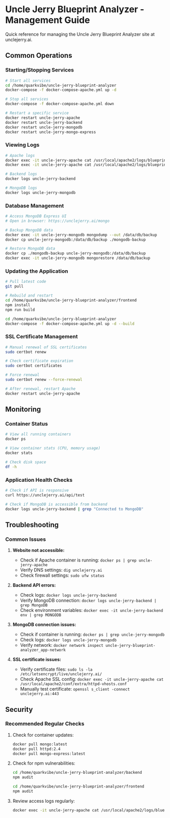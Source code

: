 # Uncle Jerry Blueprint Analyzer - Management Guide

Quick reference for managing the Uncle Jerry Blueprint Analyzer site at unclejerry.ai.

## Common Operations

### Starting/Stopping Services

```bash
# Start all services
cd /home/quarkvibe/uncle-jerry-blueprint-analyzer
docker-compose -f docker-compose-apache.yml up -d

# Stop all services
docker-compose -f docker-compose-apache.yml down

# Restart a specific service
docker restart uncle-jerry-apache
docker restart uncle-jerry-backend
docker restart uncle-jerry-mongodb
docker restart uncle-jerry-mongo-express
```

### Viewing Logs

```bash
# Apache logs
docker exec -it uncle-jerry-apache cat /usr/local/apache2/logs/blueprint-error.log
docker exec -it uncle-jerry-apache cat /usr/local/apache2/logs/blueprint-access.log

# Backend logs
docker logs uncle-jerry-backend

# MongoDB logs
docker logs uncle-jerry-mongodb
```

### Database Management

```bash
# Access MongoDB Express UI
# Open in browser: https://unclejerry.ai/mongo

# Backup MongoDB data
docker exec -it uncle-jerry-mongodb mongodump --out /data/db/backup
docker cp uncle-jerry-mongodb:/data/db/backup ./mongodb-backup

# Restore MongoDB data
docker cp ./mongodb-backup uncle-jerry-mongodb:/data/db/backup
docker exec -it uncle-jerry-mongodb mongorestore /data/db/backup
```

### Updating the Application

```bash
# Pull latest code
git pull

# Rebuild and restart
cd /home/quarkvibe/uncle-jerry-blueprint-analyzer/frontend
npm install
npm run build

cd /home/quarkvibe/uncle-jerry-blueprint-analyzer
docker-compose -f docker-compose-apache.yml up -d --build
```

### SSL Certificate Management

```bash
# Manual renewal of SSL certificates
sudo certbot renew

# Check certificate expiration
sudo certbot certificates

# Force renewal
sudo certbot renew --force-renewal

# After renewal, restart Apache
docker restart uncle-jerry-apache
```

## Monitoring

### Container Status

```bash
# View all running containers
docker ps

# View container stats (CPU, memory usage)
docker stats

# Check disk space
df -h
```

### Application Health Checks

```bash
# Check if API is responsive
curl https://unclejerry.ai/api/test

# Check if MongoDB is accessible from backend
docker logs uncle-jerry-backend | grep "Connected to MongoDB"
```

## Troubleshooting

### Common Issues

1. **Website not accessible:**
   - Check if Apache container is running: `docker ps | grep uncle-jerry-apache`
   - Verify DNS settings: `dig unclejerry.ai`
   - Check firewall settings: `sudo ufw status`

2. **Backend API errors:**
   - Check logs: `docker logs uncle-jerry-backend`
   - Verify MongoDB connection: `docker logs uncle-jerry-backend | grep MongoDB`
   - Check environment variables: `docker exec -it uncle-jerry-backend env | grep MONGODB`

3. **MongoDB connection issues:**
   - Check if container is running: `docker ps | grep uncle-jerry-mongodb`
   - Check logs: `docker logs uncle-jerry-mongodb`
   - Verify network: `docker network inspect uncle-jerry-blueprint-analyzer_app-network`

4. **SSL certificate issues:**
   - Verify certificate files: `sudo ls -la /etc/letsencrypt/live/unclejerry.ai/`
   - Check Apache SSL config: `docker exec -it uncle-jerry-apache cat /usr/local/apache2/conf/extra/httpd-vhosts.conf`
   - Manually test certificate: `openssl s_client -connect unclejerry.ai:443`

## Security

### Recommended Regular Checks

1. Check for container updates:
   ```bash
   docker pull mongo:latest
   docker pull httpd:2.4
   docker pull mongo-express:latest
   ```

2. Check for npm vulnerabilities:
   ```bash
   cd /home/quarkvibe/uncle-jerry-blueprint-analyzer/backend
   npm audit

   cd /home/quarkvibe/uncle-jerry-blueprint-analyzer/frontend
   npm audit
   ```

3. Review access logs regularly:
   ```bash
   docker exec -it uncle-jerry-apache cat /usr/local/apache2/logs/blueprint-access.log | tail -n 100
   ```